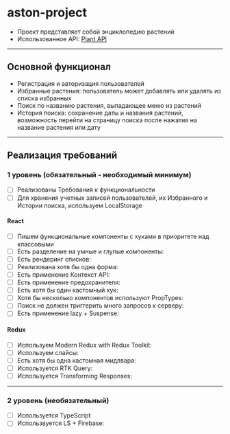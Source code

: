 # aston-project

- Проект представляет собой энциклопедию растений
- Использованное API: [Plant API](https://perenual.com/docs/api)

---

## Основной функционал

- Регистрация и авторизация пользователей
- Избранные растения: пользователь может добавлять или удалять из списка избранных
- Поиск по названию растения, выпадающее меню из растений
- История поиска: сохранение даты и названия растений, возможность перейти на страницу поиска после нажатия на название растения или дату

---

## Реализация требований

### 1 уровень (обязательный - необходимый минимум)

- [ ] Реализованы Требования к функциональности
- [ ] Для хранения учетных записей пользователей, их Избранного и Истории поиска, используем LocalStorage

#### React

- [ ] Пишем функциональные компоненты c хуками в приоритете над классовыми
- [ ] Есть разделение на умные и глупые компоненты:
- [ ] Есть рендеринг списков:
- [ ] Реализована хотя бы одна форма:
- [ ] Есть применение Контекст API: 
- [ ] Есть применение предохранителя: 
- [ ] Есть хотя бы один кастомный хук: 
- [ ] Хотя бы несколько компонентов используют PropTypes: 
- [ ] Поиск не должен триггерить много запросов к серверу:
- [ ] Есть применение lazy + Suspense: 

#### Redux

- [ ] Используем Modern Redux with Redux Toolkit: 
- [ ] Используем слайсы: 
- [ ] Есть хотя бы одна кастомная мидлвара: 
- [ ] Используется RTK Query: 
- [ ] Используется Transforming Responses: 

---

### 2 уровень (необязательный)

- [ ] Используется TypeScript
- [ ] Использвуется LS + Firebase: 
